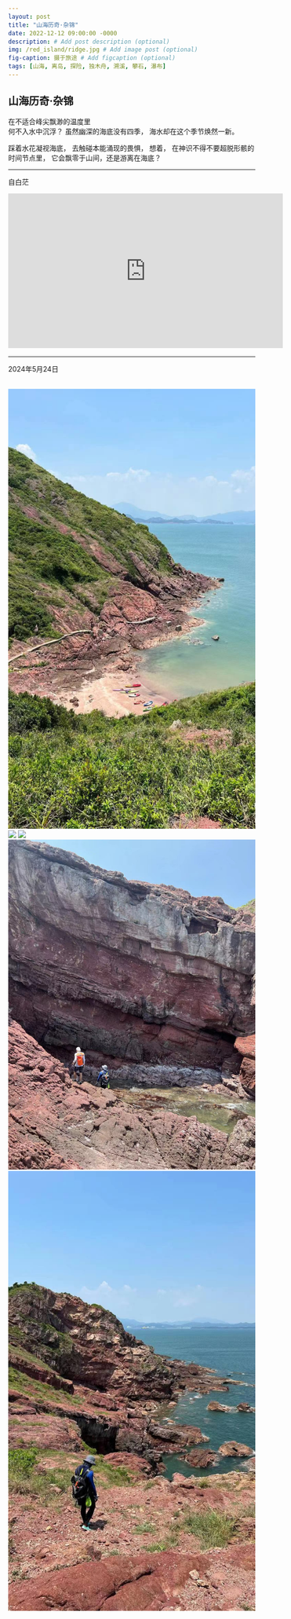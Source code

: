 ```yaml
---
layout: post
title: "山海历奇·杂锦"
date: 2022-12-12 09:00:00 -0000
description: # Add post description (optional)
img: /red_island/ridge.jpg # Add image post (optional)
fig-caption: 摄于旅途 # Add figcaption (optional)
tags: [山海, 离岛, 探险, 独木舟, 溯溪, 攀石, 瀑布]
---
```


## 山海历奇·杂锦

在不适合峰尖飘渺的温度里 <br>
何不入水中沉浮？
虽然幽深的海底没有四季，
海水却在这个季节焕然一新。

踩着水花凝视海底，
去触碰本能涌现的畏惧，
想着，
在神识不得不要超脱形骸的时间节点里，
它会飘零于山间，还是游离在海底？

---

自白茫


<iframe width="560" height="315" src="https://www.youtube.com/embed/Bqdii5UkE0c" title="YouTube video player" frameborder="0" allow="accelerometer; autoplay; clipboard-write; encrypted-media; gyroscope; picture-in-picture" allowfullscreen></iframe>


---
2024年5月24日 <br>
 <br>


![](/img/red_island/boat.jpg)
![](/img/red_island/horn_boat.jpg)
![](/img/red_island/horn2.jpg)
![](/img/red_island/cave.jpg)
![](/img/red_island/me.jpg)







